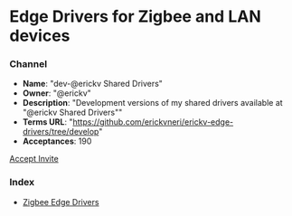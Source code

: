 # Edge Drivers for Zigbee and LAN devices

### Channel

- **Name**: "dev-@erickv Shared Drivers"
- **Owner**: "@erickv"
- **Description**: "Development versions of my shared drivers available at \"@erickv Shared Drivers\""
- **Terms URL**: "https://github.com/erickvneri/erickv-edge-drivers/tree/develop"
- **Acceptances**: 190

<a href="https://bestow-regional.api.smartthings.com/invite/pbMvQvqgpGjO">Accept Invite</a>


### Index

- [Zigbee Edge Drivers](./zigbee)
